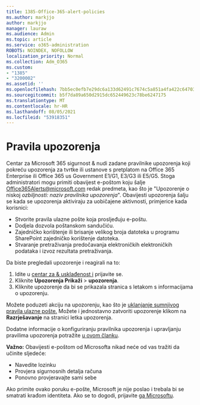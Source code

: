 ```yaml
---
title: 1385-Office-365-alert-policies
ms.author: markjjo
author: markjjo
manager: lauraw
ms.audience: Admin
ms.topic: article
ms.service: o365-administration
ROBOTS: NOINDEX, NOFOLLOW
localization_priority: Normal
ms.collection: Adm_O365
ms.custom:
- "1385"
- "3200002"
ms.assetid: ''
ms.openlocfilehash: 7bb5ec0efb7e29dc6a133d62491c7674c5a851a4fa422c647035aeaa0dbcd8d5
ms.sourcegitcommit: b5f7da89a650d2915dc652449623c78be6247175
ms.translationtype: MT
ms.contentlocale: hr-HR
ms.lasthandoff: 08/05/2021
ms.locfileid: "53918351"
---
```

# <a name="alert-policies"></a>Pravila upozorenja

Centar za Microsoft 365 sigurnost & nudi zadane [](https://docs.microsoft.com/microsoft-365/compliance/alert-policies#default-alert-policies) pravilnike upozorenja koji pokreću upozorenja za tvrtke ili ustanove s pretplatom na Office 365 Enterprise ili Office 365 us Government E1/G1, E3/G3 ili E5/G5. Stoga administratori mogu primiti obavijest e-poštom koju šalje Office365Alerts@microsoft.com redak predmeta, kao što je "Upozorenje o niskoj *ozbiljnosti: naziv pravilnika upozorenja*". Obavijesti upozorenja šalju se kada se upozorenja aktiviraju za uobičajene aktivnosti, primjerice kada korisnici:

- Stvorite pravila ulazne pošte koja prosljeđuju e-poštu.
- Dodjela dozvola poštanskom sandučiću.
- Zajedničko korištenje ili brisanje velikog broja datoteka u programu SharePoint zajedničko korištenje datoteka.
- Stvaranje pretraživanja predočavanja elektroničkih elektroničkih podataka i izvoz rezultata pretraživanja.

Da biste pregledali upozorenje i reagirali na to:

1. Idite u [centar za & usklađenost i](https://protection.office.com) prijavite se.
2. Kliknite **Upozorenja Prikaži**  >  **upozorenja**.
3. Kliknite upozorenje da bi se prikazala stranica s letakom s informacijama o upozorenju.

Možete poduzeti akciju na upozorenju, kao što je [uklanjanje sumnjivog pravila ulazne pošte.](https://docs.microsoft.com/microsoft-365/security/office-365-security/responding-to-a-compromised-email-account) Možete i jednostavno zatvoriti upozorenje klikom na **Razrješavanje** na stranici letka upozorenja.

Dodatne informacije o konfiguriranju pravilnika upozorenja i upravljanju pravilima upozorenja potražite  [u ovom članku](https://docs.microsoft.com/microsoft-365/compliance/alert-policies).

**Važno:** Obavijesti e-poštom od Microsofta nikad neće od vas tražiti da učinite sljedeće:

- Navedite lozinku
- Provjera sigurnosnih detalja računa
- Ponovno provjeravajte sami sebe

Ako primite ovako poruku e-pošte, Microsoft je nije poslao i trebala bi se smatrati krađom identiteta. Ako se to dogodi, prijavite [ga Microsoftu](https://docs.microsoft.com/microsoft-365/security/office-365-security/report-junk-email-and-phishing-scams-in-outlook-on-the-web-eop).